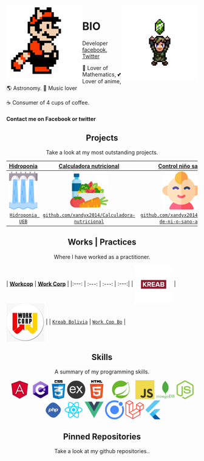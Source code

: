 <img align='left' src='./sprites/mario.gif' width='200"'>  
<img align='right' src='./sprites/zelda.gif' width='200"'>  


# BIO
Developer [facebook](https://www.facebook.com/andyjesus.maciasgomes), [Twitter](https://twitter.com/xandyx2008)

🧮 Lover of Mathematics, 💕 Lover of anime, 🌎 Astronomy.  🎸 Music lover
  
☕ Consumer of 4 cups of coffee.  

#### Contact me on Facebook or twitter

<h2 align="center">Projects</h2>
<p align="center">Take a look at my most outstanding projects.</p>

| <a href="https://github.com/xandyx2014/hidroponia-app" target="_blank">**Hidroponia**</a> | <a href="https://github.com/xandyx2014/Calculadora-nutricional" target="_blank">**Calculadora nutricional**</a> | <a href="https://github.com/xandyx2014/Control-de-ni-o-sano-app" target="_blank">**Control niño sano**</a> | <a href="https://github.com/xandyx2014/NotinutriUeb" target="_blank">**NotiNutriUeb**</a> |
| :---: | :---: | :---: | :---: |
| <img align='center' src='./projects/image/water.svg' height='100px'> | <img align='center' src='./projects/image/food.svg' height='100px'> | <img align='center' src='./projects/image/baby.svg' height='100px'>  | <img align='center' src='./projects/image/nutrition.svg' height='100px'> |
| <a href="https://github.com/xandyx2014/hidroponia-app" target="_blank">`Hidroponia UEB`</a> | <a href="https://github.com/xandyx2014/Calculadora-nutricional" target="_blank">`github.com/xandyx2014/Calculadora-nutricional`</a> | <a href="https://github.com/xandyx2014/Control-de-ni-o-sano-app" target="_blank">`github.com/xandyx2014/Control-de-ni-o-sano-app`</a> | <a href="https://github.com/xandyx2014/NotinutriUeb" target="_blank">`github.com/xandyx2014/NotinutriUeb`</a> |

<h2 align="center">Works | Practices</h2>
<p align="center">Where I have worked as a practitioner.</p>

| <a href="https://kreab.com/santa-cruz-de-la-sierra/" target="_blank">**Workcop**</a> | <a href="https://www.facebook.com/WorkCorp/" target="_blank">**Work Corp**</a> |
|:---: | :---: | :---: | :---:|
| <img align='center' src='./projects/workcop.jpg' height='100px'> | <img align='center' src='./projects/workcop2.jpg' height='100px'> |
| <a href="https://kreab.com/santa-cruz-de-la-sierra/" target="_blank">`Kreab Bolivia`</a> | <a href="https://www.facebook.com/WorkCorp/" target="_blank">`Work Cop Bo`</a> |

<h2 align="center">Skills</h2>
<p align="center">A summary of my programming skills.</p>

<p align="center">
  <img src='./skills/angular.png' height='50px'>
  <img src='./skills/csharp.png' height='50px'>
  <img src='./skills/css.png' height='50px'>
  <img src='./skills/express.png' height='50px'>
  <img src='./skills/html.png' height='50px'>
  <img src='./skills/spring.png' height='50px'>
  <img src='./skills/javascript.jpg' height='50px'>
  <img src='./skills/mongo.png' height='50px'>
  <img src='./skills/nodejs.png' height='50px'>
  <img src='./skills/php.png' height='50px'>
  <img src='./skills/react.png' height='50px'>
  <img src='./skills/vue.png' height='50px'>
  <img src='./skills/ionic.png' height='50px'>
  <img src='./skills/laravel.png' height='50px'>
  <img src='./skills/flutter.png' height='50px'>
</p>

<h2 align="center">Pinned Repositories</h2>
<p align="center">Take a look at my github repositories..</p>
